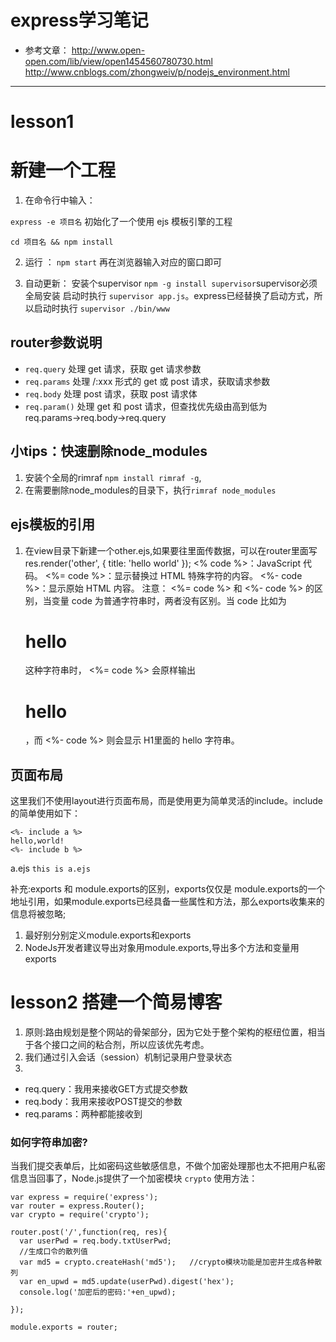 # express学习笔记

* 参考文章：
http://www.open-open.com/lib/view/open1454560780730.html
http://www.cnblogs.com/zhongweiv/p/nodejs_environment.html
------------------------
# lesson1

# 新建一个工程

1. 在命令行中输入：

`express -e 项目名`  初始化了一个使用 ejs 模板引擎的工程

`cd 项目名 && npm install`

2. 运行 ：
`npm start` 再在浏览器输入对应的窗口即可

3. 自动更新：
安装个supervisor `npm -g install supervisor`supervisor必须全局安装
启动时执行 `supervisor app.js`。express已经替换了启动方式，所以启动时执行 `supervisor ./bin/www`

## router参数说明
* `req.query`   处理 get 请求，获取 get 请求参数
* `req.params`  处理 /:xxx 形式的 get 或 post 请求，获取请求参数
* `req.body`    处理 post 请求，获取 post 请求体
* `req.param()` 处理 get 和 post 请求，但查找优先级由高到低为 req.params→req.body→req.query

## 小tips：快速删除node_modules
1. 安装个全局的rimraf `npm install rimraf -g`,
2. 在需要删除node_modules的目录下，执行`rimraf node_modules`

## ejs模板的引用

1. 在view目录下新建一个other.ejs,如果要往里面传数据，可以在router里面写 res.render('other', { title: 'hello world' });
<% code %>：JavaScript 代码。
<%= code %>：显示替换过 HTML 特殊字符的内容。
<%- code %>：显示原始 HTML 内容。
注意：  <%= code %> 和  <%- code %> 的区别，当变量 code 为普通字符串时，两者没有区别。当 code 比如为  <h1>hello</h1> 这种字符串时， <%= code %> 会原样输出  <h1>hello</h1> ，而  <%- code %> 则会显示 H1里面的 hello 字符串。

## 页面布局
这里我们不使用layout进行页面布局，而是使用更为简单灵活的include。include 的简单使用如下：
```
<%- include a %>
hello,world!
<%- include b %>
```
a.ejs
`
this is a.ejs
`

补充:exports 和 module.exports的区别，exports仅仅是 module.exports的一个地址引用，如果module.exports已经具备一些属性和方法，那么exports收集来的信息将被忽略;

1. 最好别分别定义module.exports和exports
2. NodeJs开发者建议导出对象用module.exports,导出多个方法和变量用exports

# lesson2 搭建一个简易博客

1. 原则:路由规划是整个网站的骨架部分，因为它处于整个架构的枢纽位置，相当于各个接口之间的粘合剂，所以应该优先考虑。
2. 我们通过引入会话（session）机制记录用户登录状态
3. 
* req.query：我用来接收GET方式提交参数
* req.body：我用来接收POST提交的参数
* req.params：两种都能接收到

### 如何字符串加密?
当我们提交表单后，比如密码这些敏感信息，不做个加密处理那也太不把用户私密信息当回事了，Node.js提供了一个加密模块 `crypto`
使用方法：
```
var express = require('express');
var router = express.Router();
var crypto = require('crypto');

router.post('/',function(req, res){
  var userPwd = req.body.txtUserPwd;
  //生成口令的散列值
  var md5 = crypto.createHash('md5');   //crypto模块功能是加密并生成各种散列
  var en_upwd = md5.update(userPwd).digest('hex');
  console.log('加密后的密码:'+en_upwd);

});

module.exports = router;
```



